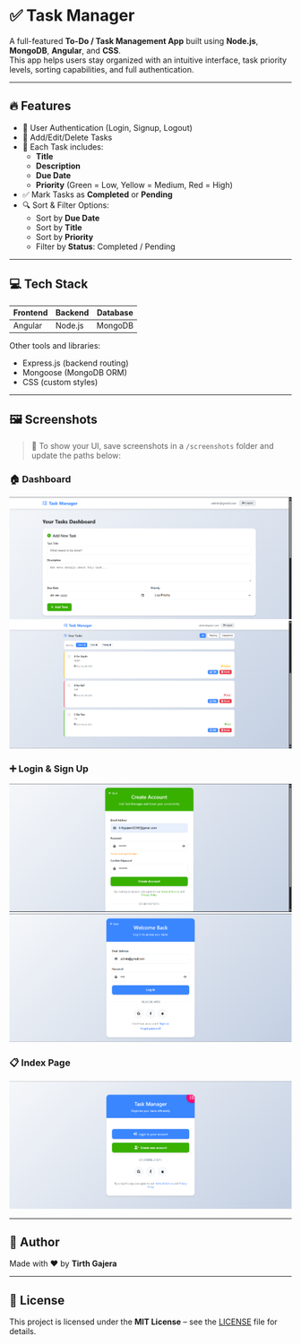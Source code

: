 # ✅ Task Manager

A full-featured **To-Do / Task Management App** built using **Node.js**, **MongoDB**, **Angular**, and **CSS**.  
This app helps users stay organized with an intuitive interface, task priority levels, sorting capabilities, and full authentication.

---

## 🔥 Features

- 🔐 User Authentication (Login, Signup, Logout)
- 📝 Add/Edit/Delete Tasks
- 📆 Each Task includes:
  - **Title**
  - **Description**
  - **Due Date**
  - **Priority** (Green = Low, Yellow = Medium, Red = High)
- ✅ Mark Tasks as **Completed** or **Pending**
- 🔍 Sort & Filter Options:
  - Sort by **Due Date**
  - Sort by **Title**
  - Sort by **Priority**
  - Filter by **Status**: Completed / Pending

---

## 💻 Tech Stack

| Frontend | Backend | Database |
|----------|---------|----------|
| Angular  | Node.js | MongoDB  |

Other tools and libraries:
- Express.js (backend routing)
- Mongoose (MongoDB ORM)
- CSS (custom styles)

---

## 🖼️ Screenshots

> 📸 To show your UI, save screenshots in a `/screenshots` folder and update the paths below:

### 🏠 Dashboard
![Dashboard](screenshots/d1.png)
![Dashboard](screenshots/d2.png)

### ➕ Login & Sign Up
![Login](screenshots/login.png)
![SignUp](screenshots/signup.png)


### 📋 Index Page
![Index](screenshots/index.png)

---

## 🙌 Author

Made with ❤️ by **Tirth Gajera**  

---

## 📃 License

This project is licensed under the **MIT License** – see the [LICENSE](LICENSE) file for details.
